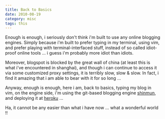 ```yaml
--- 
title: Back to Basics
date: 2010-08-19
category: misc
tags: this
---
```

Enough is enough, i seriously don't think i'm built to use any online blogging engines.
Simply because i'm built to prefer typing in my terminal, using vim, and prefer playing
with terminal-interfaced stuff, instead of so called idiot-proof online tools ... i
guess i'm probably more idiot than idiots.

Moreover, blogspot is blocked by the great wall of china (at least this is what i've
encountered in shanghai), and though i can continue to access it via some customized
proxy settings, it is terribly slow, slow & slow. In fact, i find it amazing that i am
able to bear with it for so long ...

Anyway, enough is enough, here i am, back to basics, typing my blog in vim, on the engine
side, i'm using the git-based blogging engine [shinmun](http://github.com/georgi/shinmun),
and deploying it at [heroku](http://tyenglog.heroku.com/) ...

Ha, it cannot be any easier than what i have now ... what a wonderful world !!

